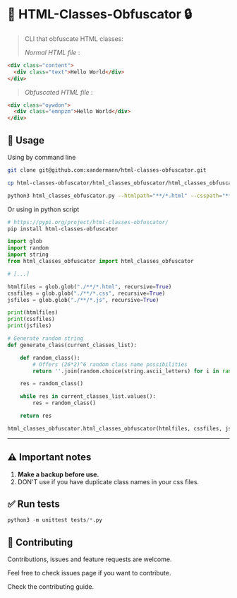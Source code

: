 # 👋 HTML-Classes-Obfuscator 🔒

> CLI that obfuscate HTML classes:
>
> _Normal HTML file_ :

```html
<div class="content">
  <div class="text">Hello World</div>
</div>
```

> _Obfuscated HTML file_ :

```html
<div class="oywdon">
  <div class="emnpzm">Hello World</div>
</div>
```

## 🚀 Usage

Using by command line

```bash
git clone git@github.com:xandermann/html-classes-obfuscator.git

cp html-classes-obfuscator/html_classes_obfuscator/html_classes_obfuscator.py ./YOUR_PROJECT

python3 html_classes_obfuscator.py --htmlpath="**/*.html" --csspath="**/*.css" --jspath="**/*.js"
```

Or using in python script

```bash
# https://pypi.org/project/html-classes-obfuscator/
pip install html-classes-obfuscator
```

```python
import glob
import random
import string
from html_classes_obfuscator import html_classes_obfuscator

# [...]

htmlfiles = glob.glob("./**/*.html", recursive=True)
cssfiles = glob.glob("./**/*.css", recursive=True)
jsfiles = glob.glob("./**/*.js", recursive=True)

print(htmlfiles)
print(cssfiles)
print(jsfiles)

# Generate random string
def generate_class(current_classes_list):

    def random_class():
        # Offers (26*2)^6 random class name possibilities
        return ''.join(random.choice(string.ascii_letters) for i in range(6))

    res = random_class()

    while res in current_classes_list.values():
        res = random_class()

    return res

html_classes_obfuscator.html_classes_obfuscator(htmlfiles, cssfiles, jsfiles, generate_class)
```

---

## ⚠️️ Important notes

1. **Make a backup before use.**
2. DON'T use if you have duplicate class names in your css files.

## ✅ Run tests

```python
python3 -m unittest tests/*.py
```

## 🤝 Contributing

Contributions, issues and feature requests are welcome.

Feel free to check issues page if you want to contribute.

Check the contributing guide.
